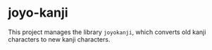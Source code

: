 # joyo-kanji
This project manages the library `joyokanji`, which converts old kanji characters to new kanji characters.
